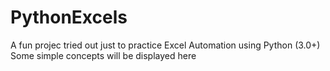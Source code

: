 # PythonExcels
A fun projec tried out just to practice Excel Automation using Python (3.0+)
Some simple concepts will be displayed here
